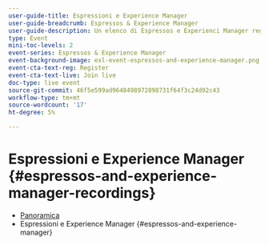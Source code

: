 ```yaml
---
user-guide-title: Espressioni e Experience Manager
user-guide-breadcrumb: Espressos & Experience Manager
user-guide-description: Un elenco di Espressos e Experienci Manager registrati
type: Event
mini-toc-levels: 2
event-series: Espressos & Experience Manager
event-background-image: exl-event-espressos-and-experience-manager.png
event-cta-text-reg: Register
event-cta-text-live: Join live
doc-type: live event
source-git-commit: 46f5e599ad9648498972898731f64f3c24d92c43
workflow-type: tm+mt
source-wordcount: '17'
ht-degree: 5%

---
```



# Espressioni e Experience Manager {#espressos-and-experience-manager-recordings}

+ [Panoramica](overview.md)
+ Espressioni e Experience Manager {#espressos-and-experience-manager}

